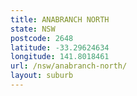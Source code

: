 ```yaml
---
title: ANABRANCH NORTH
state: NSW
postcode: 2648
latitude: -33.29624634
longitude: 141.8018461
url: /nsw/anabranch-north/
layout: suburb
---
```

